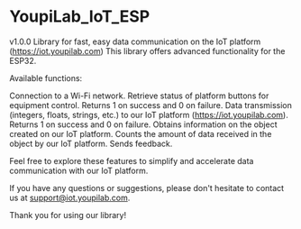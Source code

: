 # YoupiLab_IoT_ESP
v1.0.0
Library for fast, easy data communication on the IoT platform (https://iot.youpilab.com) This library offers advanced functionality for the ESP32.

Available functions:

Connection to a Wi-Fi network. Retrieve status of platform buttons for equipment control. Returns 1 on success and 0 on failure. Data transmission (integers, floats, strings, etc.) to our IoT platform (https://iot.youpilab.com). Returns 1 on success and 0 on failure. Obtains information on the object created on our IoT platform. Counts the amount of data received in the object by our IoT platform. Sends feedback.

Feel free to explore these features to simplify and accelerate data communication with our IoT platform.

If you have any questions or suggestions, please don't hesitate to contact us at support@iot.youpilab.com.

Thank you for using our library!
